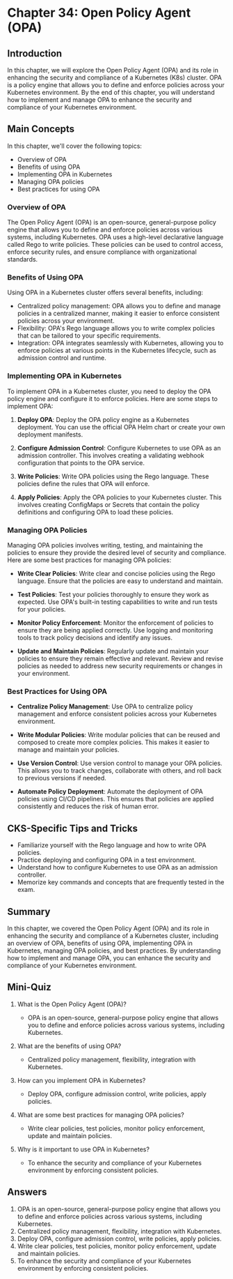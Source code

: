 # Chapter 34: Open Policy Agent (OPA)

## Introduction

In this chapter, we will explore the Open Policy Agent (OPA) and its role in enhancing the security and compliance of a Kubernetes (K8s) cluster. OPA is a policy engine that allows you to define and enforce policies across your Kubernetes environment. By the end of this chapter, you will understand how to implement and manage OPA to enhance the security and compliance of your Kubernetes environment.

## Main Concepts

In this chapter, we'll cover the following topics:
- Overview of OPA
- Benefits of using OPA
- Implementing OPA in Kubernetes
- Managing OPA policies
- Best practices for using OPA

### Overview of OPA

The Open Policy Agent (OPA) is an open-source, general-purpose policy engine that allows you to define and enforce policies across various systems, including Kubernetes. OPA uses a high-level declarative language called Rego to write policies. These policies can be used to control access, enforce security rules, and ensure compliance with organizational standards.

### Benefits of Using OPA

Using OPA in a Kubernetes cluster offers several benefits, including:
- Centralized policy management: OPA allows you to define and manage policies in a centralized manner, making it easier to enforce consistent policies across your environment.
- Flexibility: OPA's Rego language allows you to write complex policies that can be tailored to your specific requirements.
- Integration: OPA integrates seamlessly with Kubernetes, allowing you to enforce policies at various points in the Kubernetes lifecycle, such as admission control and runtime.

### Implementing OPA in Kubernetes

To implement OPA in a Kubernetes cluster, you need to deploy the OPA policy engine and configure it to enforce policies. Here are some steps to implement OPA:

1. **Deploy OPA**: Deploy the OPA policy engine as a Kubernetes deployment. You can use the official OPA Helm chart or create your own deployment manifests.

2. **Configure Admission Control**: Configure Kubernetes to use OPA as an admission controller. This involves creating a validating webhook configuration that points to the OPA service.

3. **Write Policies**: Write OPA policies using the Rego language. These policies define the rules that OPA will enforce.

4. **Apply Policies**: Apply the OPA policies to your Kubernetes cluster. This involves creating ConfigMaps or Secrets that contain the policy definitions and configuring OPA to load these policies.

### Managing OPA Policies

Managing OPA policies involves writing, testing, and maintaining the policies to ensure they provide the desired level of security and compliance. Here are some best practices for managing OPA policies:

- **Write Clear Policies**: Write clear and concise policies using the Rego language. Ensure that the policies are easy to understand and maintain.

- **Test Policies**: Test your policies thoroughly to ensure they work as expected. Use OPA's built-in testing capabilities to write and run tests for your policies.

- **Monitor Policy Enforcement**: Monitor the enforcement of policies to ensure they are being applied correctly. Use logging and monitoring tools to track policy decisions and identify any issues.

- **Update and Maintain Policies**: Regularly update and maintain your policies to ensure they remain effective and relevant. Review and revise policies as needed to address new security requirements or changes in your environment.

### Best Practices for Using OPA

- **Centralize Policy Management**: Use OPA to centralize policy management and enforce consistent policies across your Kubernetes environment.

- **Write Modular Policies**: Write modular policies that can be reused and composed to create more complex policies. This makes it easier to manage and maintain your policies.

- **Use Version Control**: Use version control to manage your OPA policies. This allows you to track changes, collaborate with others, and roll back to previous versions if needed.

- **Automate Policy Deployment**: Automate the deployment of OPA policies using CI/CD pipelines. This ensures that policies are applied consistently and reduces the risk of human error.

## CKS-Specific Tips and Tricks

- Familiarize yourself with the Rego language and how to write OPA policies.
- Practice deploying and configuring OPA in a test environment.
- Understand how to configure Kubernetes to use OPA as an admission controller.
- Memorize key commands and concepts that are frequently tested in the exam.

## Summary

In this chapter, we covered the Open Policy Agent (OPA) and its role in enhancing the security and compliance of a Kubernetes cluster, including an overview of OPA, benefits of using OPA, implementing OPA in Kubernetes, managing OPA policies, and best practices. By understanding how to implement and manage OPA, you can enhance the security and compliance of your Kubernetes environment.

## Mini-Quiz

1. What is the Open Policy Agent (OPA)?
   - OPA is an open-source, general-purpose policy engine that allows you to define and enforce policies across various systems, including Kubernetes.

2. What are the benefits of using OPA?
   - Centralized policy management, flexibility, integration with Kubernetes.

3. How can you implement OPA in Kubernetes?
   - Deploy OPA, configure admission control, write policies, apply policies.

4. What are some best practices for managing OPA policies?
   - Write clear policies, test policies, monitor policy enforcement, update and maintain policies.

5. Why is it important to use OPA in Kubernetes?
   - To enhance the security and compliance of your Kubernetes environment by enforcing consistent policies.

## Answers

1. OPA is an open-source, general-purpose policy engine that allows you to define and enforce policies across various systems, including Kubernetes.
2. Centralized policy management, flexibility, integration with Kubernetes.
3. Deploy OPA, configure admission control, write policies, apply policies.
4. Write clear policies, test policies, monitor policy enforcement, update and maintain policies.
5. To enhance the security and compliance of your Kubernetes environment by enforcing consistent policies.
